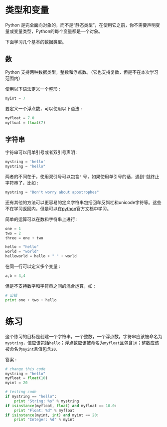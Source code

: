 # 类型和变量

Python 是完全面向对象的，而不是“静态类型”，在使用它之前，你不需要声明变量或变量类型，Python的每个变量都是一个对象。

下面学习几个基本的数据类型。

## 数

Python 支持两种数据类型，整数和浮点数。（它也支持复数，但是不在本次学习范围内）

使用以下语法定义一个整形 :

```python
myint = 7
```

要定义一个浮点数，可以使用以下语法 :

```python
myfloat = 7.0
myfloat = float(7)
```



## 字符串

字符串可以用单引号或者双引号声明 :

```python
mystring = 'hello'
mystring = "hello"
```

两者的不同在于，使用双引号可以包含`'` 号，如果使用单引号的话，遇到`'`就终止字符串了，比如 :

```python
mystring = "Don't worry about apostrophes"
```

还有其他的方法可以更容易的定义字符串包括回车反斜杠和unicode字符等。这些不在学习返回内，但是可以在[python](https://docs.python.org/2/tutorial/introduction.html#strings)官方文档中学习。

简单的运算可以在数和字符串上进行 :

```python
one = 1
two = 2
three = one + two

hello = "hello"
world = "world"
helloworld = hello + " " + world
```

在同一行可以定义多个变量 :

```python
a,b = 3,4
```

但是不支持数字和字符串之间的混合运算，如 :

```python
# 出错
print one + two + hello
```

# 练习

这个练习的目标是创建一个字符串，一个整数，一个浮点数。字符串应该被命名为`mystring`，值应该包括`hello`；浮点数应该被命名为`myfloat`且包含`10`；整数应该被命名为`myint`且值包含`20`.

答案 :

```python
# change this code
mystring = "hello"
myfloat = float(10)
myint = 20

# testing code
if mystring == "hello":
    print "String: %s" % mystring
if isinstance(myfloat, float) and myfloat == 10.0:
    print "Float: %d" % myfloat
if isinstance(myint, int) and myint == 20:
    print "Integer: %d" % myint
```
